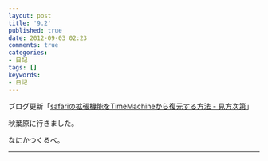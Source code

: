 ```yaml
---
layout: post
title: '9.2'
published: true
date: 2012-09-03 02:23
comments: true
categories:
- 日記
tags: []
keywords:
- 日記
---
```

ブログ更新「[safariの拡張機能をTimeMachineから復元する方法 - 見方次第](http://soramugi.hateblo.jp/entry/2012/09/02/143805 "safariの拡張機能をTimeMachineから復元する方法 - 見方次第")」

秋葉原に行きました。

なにかつくるべ。

---

